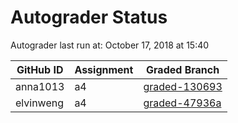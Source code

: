 # Autograder Status
Autograder last run at: October 17, 2018 at 15:40

| GitHub ID | Assignment | Graded Branch |
|-----------|------------|---------------|
| anna1013 | a4 | [graded-130693](https://github.com/Fall2018COMP401-001/a4-anna1013/tree/graded-130693) | 
| elvinweng | a4 | [graded-47936a](https://github.com/Fall2018COMP401-001/a4-elvinweng/tree/graded-47936a) | 
